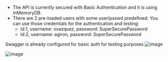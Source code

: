 - The API is currently secured with Basic Authentication and it is using InMemoryDB.
- There are 2 pre-loaded users with some user/psswd predefined. You can use those credentials for the authentication and testing:
  -  Id:1, username: ovazquez, password: SuperSecurePassword
  -  Id:2, username: agiron, password: SuperSecurePassword

Swagger is already configured for basic auth for testing purposes
![image](https://github.com/user-attachments/assets/de6c99d7-b3a0-4c9e-a9b4-5286848adbf6)

![image](https://github.com/user-attachments/assets/813d421f-923c-4506-a280-6b3d0435856e)


